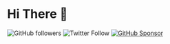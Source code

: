 # Hi There 👋

![GitHub followers](https://img.shields.io/github/followers/furkan-gulsen?label=Follow%20%40erdaltsksn&style=for-the-badge)
![Twitter Follow](https://img.shields.io/twitter/follow/erdaltsksn?style=for-the-badge)
[![GitHub Sponsor](https://img.shields.io/badge/SUPPORT%20AT-GITHUB-blue?style=for-the-badge)](https://github.com/sponsors/erdaltsksn)
